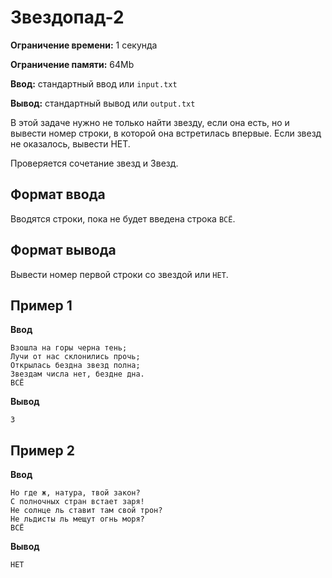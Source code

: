 # Звездопад-2

**Ограничение времени:** 1 секунда

**Ограничение памяти:** 64Mb

**Ввод:** стандартный ввод или `input.txt`

**Вывод:** стандартный вывод или `output.txt`

В этой задаче нужно не только найти звезду, если она есть, но и вывести номер строки, в которой она встретилась впервые. Если звезд не оказалось, вывести НЕТ.

Проверяется сочетание звезд и Звезд.

## Формат ввода

Вводятся строки, пока не будет введена строка `ВСЁ`.

## Формат вывода

Вывести номер первой строки со звездой или `НЕТ`.

## Пример 1

**Ввод**
```
Взошла на горы черна тень;
Лучи от нас склонились прочь;
Открылась бездна звезд полна;
Звездам числа нет, бездне дна.
ВСЁ
```

**Вывод**
```
3
```

## Пример 2

**Ввод**
```
Но где ж, натура, твой закон?
С полночных стран встает заря!
Не солнце ль ставит там свой трон?
Не льдисты ль мещут огнь моря?
ВСЁ
```

**Вывод**
```
НЕТ